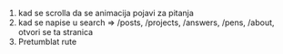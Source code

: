 1. kad se scrolla da se animacija pojavi za pitanja
2. kad se napise u search => /posts, /projects, /answers, /pens, /about, otvori se ta stranica
3. Pretumblat rute
